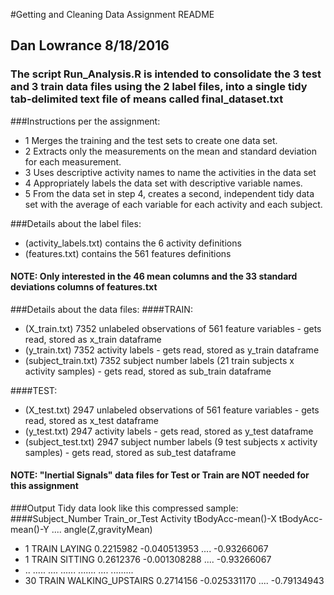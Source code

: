 #Getting and Cleaning Data Assignment README
## Dan Lowrance 8/18/2016
### The script Run_Analysis.R is intended to consolidate the 3 test and 3 train data files using the 2 label files, into a single tidy tab-delimited text file of means called final_dataset.txt

###Instructions per the assignment:
* 1 Merges the training and the test sets to create one data set.
* 2 Extracts only the measurements on the mean and standard deviation for each measurement.
* 3 Uses descriptive activity names to name the activities in the data set
* 4 Appropriately labels the data set with descriptive variable names.
* 5 From the data set in step 4, creates a second, independent tidy data set with the average of each variable for each activity and each subject.

###Details about the label files:
* (activity_labels.txt) contains the 6 activity definitions 
* (features.txt) contains the 561 features definitions

#### NOTE: Only interested in the 46 mean columns and the 33 standard deviations columns of features.txt

###Details about the data files:
####TRAIN:
* (X_train.txt) 7352 unlabeled observations of 561 feature variables - gets read, stored as x_train dataframe
* (y_train.txt) 7352 activity labels  - gets read, stored as y_train dataframe
* (subject_train.txt) 7352 subject number labels (21 train subjects x activity samples)  - gets read, stored as sub_train dataframe

####TEST:
* (X_test.txt) 2947 unlabeled observations of 561 feature variables - gets read, stored as x_test dataframe
* (y_test.txt) 2947 activity labels - gets read, stored as y_test dataframe
* (subject_test.txt) 2947 subject number labels (9 test subjects x activity samples) - gets read, stored as sub_test dataframe

#### NOTE: "Inertial Signals" data files for Test or Train are NOT needed for this assignment

###Output Tidy data look like this compressed sample: 
####Subject_Number Train_or_Test Activity  tBodyAcc-mean()-X tBodyAcc-mean()-Y    ....  angle(Z,gravityMean)
* 1               TRAIN       LAYING      0.2215982         -0.040513953      ....    -0.93266067
* 1               TRAIN       SITTING     0.2612376         -0.001308288      ....    -0.93266067
* ..              .....        ....        ......             .......         ....     .........
* 30              TRAIN  WALKING_UPSTAIRS 0.2714156         -0.025331170      ....    -0.79134943


